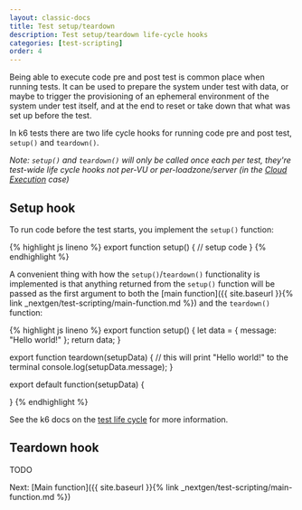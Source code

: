 ```yaml
---
layout: classic-docs
title: Test setup/teardown
description: Test setup/teardown life-cycle hooks
categories: [test-scripting]
order: 4
---
```


Being able to execute code pre and post test is common place when running tests. It can be used to prepare the system under test with data, or maybe to trigger the provisioning of an ephemeral environment of the system under test itself, and at the end to reset or take down that what was set up before the test.

In k6 tests there are two life cycle hooks for running code pre and post test, `setup()` and `teardown()`.

*Note: `setup()` and `teardown()` will only be called once each per test, they're test-wide life cycle hooks not per-VU or per-loadzone/server (in the [Cloud Execution](LINK-TO-CLOUD-EXEC-DOCS) case)*

## Setup hook
To run code before the test starts, you implement the `setup()` function:

{% highlight js lineno %}
export function setup() {
    // setup code
}
{% endhighlight %}

A convenient thing with how the `setup()`/`teardown()` functionality is implemented is that anything returned from the `setup()` function will be passed as the first argument to both the [main function]({{ site.baseurl }}{% link _nextgen/test-scripting/main-function.md %}) and the `teardown()` function:

{% highlight js lineno %}
export function setup() {
    let data = { message: "Hello world!" };
    return data;
}

export function teardown(setupData) {
    // this will print "Hello world!" to the terminal
    console.log(setupData.message);
}

export default function(setupData) {

}
{% endhighlight %}

See the k6 docs on the [test life cycle](https://docs.k6.io/docs/test-life-cycle) for more information.

## Teardown hook
TODO

Next: [Main function]({{ site.baseurl }}{% link _nextgen/test-scripting/main-function.md %})